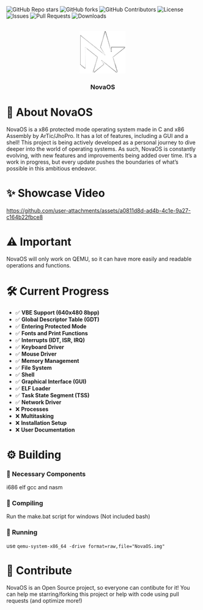 ![GitHub Repo stars](https://img.shields.io/github/stars/ArTicZera/NovaOS?style=flat-square)
![GitHub forks](https://img.shields.io/github/forks/ArTicZera/NovaOS?style=flat-square)
![GitHub Contributors](https://img.shields.io/github/contributors/ArTicZera/NovaOS?style=flat-square)
![License](https://img.shields.io/github/license/ArTicZera/NovaOS?style=flat-square)
![Issues](https://img.shields.io/github/issues/ArTicZera/NovaOS?style=flat-square)
![Pull Requests](https://img.shields.io/github/issues-pr/ArTicZera/NovaOS?style=flat-square)
![Downloads](https://img.shields.io/github/downloads/ArTicZera/NovaOS/total?style=flat-square)

<br />
<div align = "center">
  <a href = "https://github.com/ArTicZera/NovaOS">
    <img src = "logo.png" alt = "Logo" width = "120" height = "110">
  </a>
</div>

<h3 align = "center">
  NovaOS
</h3>

# 🌟 About NovaOS
NovaOS is a x86 protected mode operating system made in C and x86 Assembly by ArTic/JhoPro. It has a lot of features, including a GUI and a shell! This project is being actively developed as a personal journey to dive deeper into the world of operating systems. As such, NovaOS is constantly evolving, with new features and improvements being added over time. It’s a work in progress, but every update pushes the boundaries of what’s possible in this ambitious endeavor.


# ✨ Showcase Video
https://github.com/user-attachments/assets/a0811d8d-ad4b-4c1e-9a27-c164b22fbce8

# ⚠️ Important
NovaOS will only work on QEMU, so it can have more easily and readable operations and functions.

# 🛠️ Current Progress
- ✅ **VBE Support (640x480 8bpp)**
- ✅ **Global Descriptor Table (GDT)**
- ✅ **Entering Protected Mode**
- ✅ **Fonts and Print Functions**
- ✅ **Interrupts (IDT, ISR, IRQ)**
- ✅ **Keyboard Driver**
- ✅ **Mouse Driver**
- ✅ **Memory Management**
- ✅ **File System**
- ✅ **Shell**
- ✅ **Graphical Interface (GUI)**
- ✅ **ELF Loader**
- ✅ **Task State Segment (TSS)**
- ✅ **Network Driver**
- ❌ **Processes**
- ❌ **Multitasking**
- ❌ **Installation Setup**
- ❌ **User Documentation**

# ⚙️ Building
### 🧰 Necessary Components
i686 elf gcc and nasm
### 📄 Compiling
Run the make.bat script for windows (Not included bash)
### 🚀 Running
use `qemu-system-x86_64 -drive format=raw,file="NovaOS.img"`

# 🤝 Contribute
NovaOS is an Open Source project, so everyone can contibute for it! You can help me starring/forking this project or help with code using pull requests (and optimize more!)
